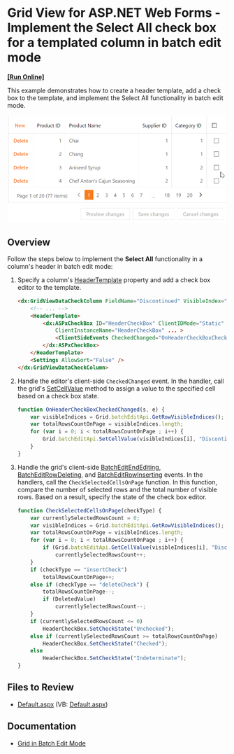 # Grid View for ASP.NET Web Forms - Implement the Select All check box for a templated column in batch edit mode
<!-- run online -->
**[[Run Online]](https://codecentral.devexpress.com/t282835/)**
<!-- run online end -->

This example demonstrates how to create a header template, add a check box to the template, and implement the Select All functionality in batch edit mode.

![SelectAllCheckBox](SelectAllCheckBox.gif)

## Overview

Follow the steps below to implement the **Select All** functionality in a column's header in batch edit mode:

1. Specify a column's [HeaderTemplate](https://docs.devexpress.com/AspNet/DevExpress.Web.GridViewColumn.HeaderTemplate) property and add a check box editor to the template.

    ```aspx
    <dx:GridViewDataCheckColumn FieldName="Discontinued" VisibleIndex="6">
        <!-- ... -->
        <HeaderTemplate>
            <dx:ASPxCheckBox ID="HeaderCheckBox" ClientIDMode="Static" runat="server"
                ClientInstanceName="HeaderCheckBox" ... >
                <ClientSideEvents CheckedChanged="OnHeaderCheckBoxCheckedChanged" Init="OnInitHeader" />
            </dx:ASPxCheckBox>
        </HeaderTemplate>
        <Settings AllowSort="False" />
    </dx:GridViewDataCheckColumn>
    ```

2. Handle the editor's client-side `CheckedChanged` event. In the handler, call the grid's [SetCellValue](https://docs.devexpress.com/AspNet/js-ASPxClientGridViewBatchEditApi.SetCellValue(visibleIndex-columnFieldNameOrId-value)) method to assign a value to the specified cell based on a check box state.

    ```js
    function OnHeaderCheckBoxCheckedChanged(s, e) {
        var visibleIndices = Grid.batchEditApi.GetRowVisibleIndices();
        var totalRowsCountOnPage = visibleIndices.length;
        for (var i = 0; i < totalRowsCountOnPage ; i++) {
            Grid.batchEditApi.SetCellValue(visibleIndices[i], "Discontinued", s.GetChecked())
        }
    }
    ```

3. Handle the grid's client-side [BatchEditEndEditing](https://docs.devexpress.com/AspNet/js-ASPxClientGridView.BatchEditEndEditing), [BatchEditRowDeleting](https://docs.devexpress.com/AspNet/js-ASPxClientGridView.BatchEditRowDeleting), and [BatchEditRowInserting](https://docs.devexpress.com/AspNet/js-ASPxClientGridView.BatchEditRowInserting) events. In the handlers, call the `CheckSelectedCellsOnPage` function. In this function, compare the number of selected rows and the total number of visible rows. Based on a result, specify the state of the check box editor.

    ```js
    function CheckSelectedCellsOnPage(checkType) {
        var currentlySelectedRowsCount = 0;
        var visibleIndices = Grid.batchEditApi.GetRowVisibleIndices();
        var totalRowsCountOnPage = visibleIndices.length;
        for (var i = 0; i < totalRowsCountOnPage ; i++) {
            if (Grid.batchEditApi.GetCellValue(visibleIndices[i], "Discontinued"))
                currentlySelectedRowsCount++;
        }
        if (checkType == "insertCheck")
            totalRowsCountOnPage++;
        else if (checkType == "deleteCheck") {
            totalRowsCountOnPage--;
            if (DeletedValue)
                currentlySelectedRowsCount--;
        }
        if (currentlySelectedRowsCount <= 0)
            HeaderCheckBox.SetCheckState("Unchecked");
        else if (currentlySelectedRowsCount >= totalRowsCountOnPage)
            HeaderCheckBox.SetCheckState("Checked");
        else
            HeaderCheckBox.SetCheckState("Indeterminate");
    }
    ```

## Files to Review

* [Default.aspx](./CS/Default.aspx) (VB: [Default.aspx](./VB/Default.aspx))

## Documentation

* [Grid in Batch Edit Mode](https://docs.devexpress.com/AspNet/16443/components/grid-view/concepts/edit-data/batch-edit-mode)
